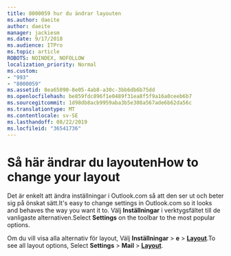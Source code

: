 ```yaml
---
title: 8000059 hur du ändrar layouten
ms.author: daeite
author: daeite
manager: jackiesm
ms.date: 9/17/2018
ms.audience: ITPro
ms.topic: article
ROBOTS: NOINDEX, NOFOLLOW
localization_priority: Normal
ms.custom:
- "993"
- "8000059"
ms.assetid: 8ea65090-8e05-4ab8-a30c-3bb6db6b75dd
ms.openlocfilehash: be859fdc896f1e0489f31ea8f5f9a16a0ceeb6b7
ms.sourcegitcommit: 1d98db8acb9959aba3b5e308a567ade6b62da56c
ms.translationtype: MT
ms.contentlocale: sv-SE
ms.lasthandoff: 08/22/2019
ms.locfileid: "36541736"
---
```

# <a name="how-to-change-your-layout"></a><span data-ttu-id="da11e-102">Så här ändrar du layouten</span><span class="sxs-lookup"><span data-stu-id="da11e-102">How to change your layout</span></span>

<span data-ttu-id="da11e-103">Det är enkelt att ändra inställningar i Outlook.com så att den ser ut och beter sig på önskat sätt.</span><span class="sxs-lookup"><span data-stu-id="da11e-103">It's easy to change settings in Outlook.com so it looks and behaves the way you want it to.</span></span> <span data-ttu-id="da11e-104">Välj **Inställningar** i verktygsfältet till de vanligaste alternativen.</span><span class="sxs-lookup"><span data-stu-id="da11e-104">Select **Settings** on the toolbar to the most popular options.</span></span>

<span data-ttu-id="da11e-105">Om du vill visa alla alternativ för layout, Välj **Inställningar** > **e** > [**Layout**](https://outlook.live.com/mail/options/mail/layout).</span><span class="sxs-lookup"><span data-stu-id="da11e-105">To see all layout options, Select **Settings** > **Mail** > [**Layout**](https://outlook.live.com/mail/options/mail/layout).</span></span>
  